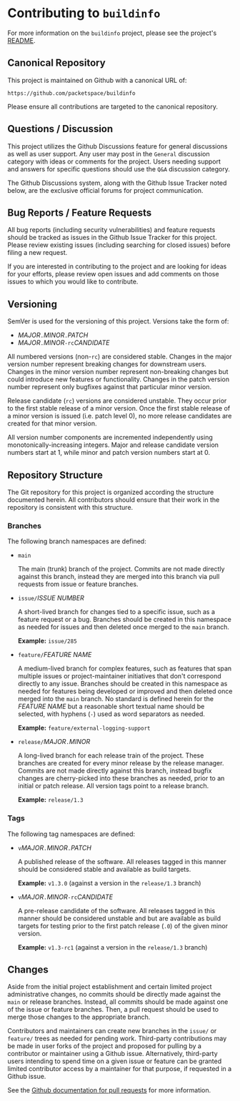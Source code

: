 # Contributing to `buildinfo`

For more information on the `buildinfo` project, please see the project's [README](README.md).

## Canonical Repository

This project is maintained on Github with a canonical URL of:

    https://github.com/packetspace/buildinfo

Please ensure all contributions are targeted to the canonical repository.

## Questions / Discussion

This project utilizes the Github Discussions feature for general discussions as well as user support.  Any user may post in the `General` discussion category with ideas or comments for the project.  Users needing support and answers for specific questions should use the `Q&A` discussion category.

The Github Discussions system, along with the Github Issue Tracker noted below, are the exclusive official forums for project communication.

## Bug Reports / Feature Requests

All bug reports (including security vulnerabilities) and feature requests should be tracked as issues in the Github Issue Tracker for this project.  Please review existing issues (including searching for closed issues) before filing a new request.

If you are interested in contributing to the project and are looking for ideas for your efforts, please review open issues and add comments on those issues to which you would like to contribute.

## Versioning

SemVer is used for the versioning of this project.  Versions take the form of:

* _MAJOR_`.`_MINOR_`.`_PATCH_
* _MAJOR_`.`_MINOR_`-rc`_CANDIDATE_

All numbered versions (non-`rc`) are considered stable.  Changes in the major version number represent breaking changes for downstream users.  Changes in the minor version number represent non-breaking changes but could introduce new features or functionality.  Changes in the patch version number represent only bugfixes against that particular minor version.

Release candidate (`rc`) versions are considered unstable.  They occur prior to the first stable release of a minor version.  Once the first stable release of a minor version is issued (i.e. patch level 0), no more release candidates are created for that minor version.

All version number components are incremented independently using monotonically-increasing integers.  Major and release candidate version numbers start at 1, while minor and patch version numbers start at 0.

## Repository Structure

The Git repository for this project is organized according the structure documented herein.  All contributors should ensure that their work in the repository is consistent with this structure.

### Branches

The following branch namespaces are defined:

* `main`

    The main (trunk) branch of the project.  Commits are not made directly against this branch, instead they are merged into this branch via pull requests from issue or feature branches.

* `issue/`_ISSUE NUMBER_

    A short-lived branch for changes tied to a specific issue, such as a feature request or a bug.  Branches should be created in this namespace as needed for issues and then deleted once merged to the `main` branch.

    **Example:** `issue/285`

* `feature/`_FEATURE NAME_

    A medium-lived branch for complex features, such as features that span multiple issues or project-maintainer initiatives that don't correspond directly to any issue.  Branches should be created in this namespace as needed for features being developed or improved and then deleted once merged into the `main` branch.  No standard is defined herein for the _FEATURE NAME_ but a reasonable short textual name should be selected, with hyphens (`-`) used as word separators as needed.

    **Example:** `feature/external-logging-support`

* `release/`_MAJOR_`.`_MINOR_

    A long-lived branch for each release train of the project.  These branches are created for every minor release by the release manager.  Commits are not made directly against this branch, instead bugfix changes are cherry-picked into these branches as needed, prior to an initial or patch release.  All version tags point to a release branch.

    **Example:** `release/1.3`

### Tags

The following tag namespaces are defined:

* `v`_MAJOR_`.`_MINOR_`.`_PATCH_

    A published release of the software.  All releases tagged in this manner should be considered stable and available as build targets.

    **Example:** `v1.3.0` (against a version in the `release/1.3` branch)

* `v`_MAJOR_`.`_MINOR_`-rc`_CANDIDATE_

    A pre-release candidate of the software.  All releases tagged in this manner should be considered unstable and but are available as build targets for testing prior to the first patch release (`.0`) of the given minor version.

    **Example:** `v1.3-rc1` (against a version in the `release/1.3` branch)

## Changes

Aside from the initial project establishment and certain limited project administrative changes, no commits should be directly made against the `main` or release branches.  Instead, all commits should be made against one of the issue or feature branches.  Then, a pull request should be used to merge those changes to the appropriate branch.

Contributors and maintainers can create new branches in the `issue/` or `feature/` trees as needed for pending work.  Third-party contributions may be made in user forks of the project and proposed for pulling by a contributor or maintainer using a Github issue.  Alternatively, third-party users intending to spend time on a given issue or feature can be granted limited contributor access by a maintainer for that purpose, if requested in a Github issue.

See the [Github documentation for pull requests](https://docs.github.com/en/pull-requests/collaborating-with-pull-requests/proposing-changes-to-your-work-with-pull-requests/creating-a-pull-request) for more information.